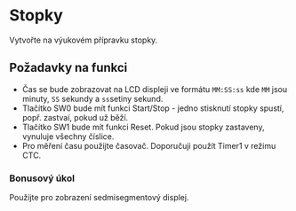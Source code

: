 # Stopky

Vytvořte na výukovém přípravku stopky. 

## Požadavky na funkci

- Čas se bude zobrazovat na LCD displeji ve formátu ```MM:SS:ss``` kde ```MM``` jsou minuty, ```SS``` sekundy a ```ss```setiny sekund.
- Tlačítko SW0 bude mít funkci Start/Stop - jedno stisknutí stopky spustí, popř. zastvaí, pokud už běží.
- Tlačítko SW1 bude mít funkci Reset. Pokud jsou stopky zastaveny, vynuluje všechny číslice.
- Pro měření času použijte časovač. Doporučuji použít Timer1 v režimu CTC.

### Bonusový úkol
Použijte pro zobrazení sedmisegmentový displej.
